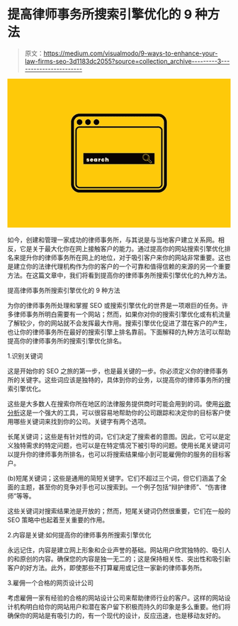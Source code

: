 # 提高律师事务所搜索引擎优化的 9 种方法

> 原文：<https://medium.com/visualmodo/9-ways-to-enhance-your-law-firms-seo-3d1183dc2055?source=collection_archive---------3----------------------->

![](img/8ebc4867770d9e7bc95f70c566b92b0a.png)

如今，创建和管理一家成功的律师事务所，与其说是与当地客户建立关系网。相反，它是关于最大化你在网上接触客户的能力。通过提高你的网站搜索引擎优化排名来提升你的律师事务所在网上的地位，对于吸引客户来你的网站非常重要。这也是建立你的法律代理机构作为你的客户的一个可靠和值得信赖的来源的另一个重要方法。在这篇文章中，我们将看到提高你的律师事务所搜索引擎优化的九种方法。

提高律师事务所搜索引擎优化的 9 种方法

为你的律师事务所处理和掌握 SEO 或搜索引擎优化的世界是一项艰巨的任务。许多律师事务所明白需要有一个网站；然而，如果你对你的搜索引擎优化或有机流量了解较少，你的网站就不会发挥最大作用。搜索引擎优化促进了潜在客户的产生，也让你的律师事务所在最好的搜索引擎上排名靠前。下面解释的九种方法可以帮助提高你的律师事务所的搜索引擎优化排名。

1.识别关键词

这是开始你的 SEO 之旅的第一步，也是最关键的一步。你必须定义你的律师事务所的关键字。这些词应该是独特的，具体到你的业务，以提高你的律师事务所的搜索引擎优化。

这些是大多数人在搜索你所在地区的法律服务提供商时可能会用到的词。使用[谷歌分析](https://visualmodo.com/8-reasons-why-adding-google-analytics-benefits-your-wordpress-website/)这是一个强大的工具，可以很容易地帮助你的公司跟踪和决定你的目标客户使用哪些关键词来找到你的公司。关键字有两个选项。

长尾关键词；这些是有针对性的词，它们决定了搜索者的意图。因此，它可以是定义独特需求的特定问题，也可以是在特定情况下被引导的问题。使用长尾关键词可以提升你的律师事务所排名，也可以将搜索结果缩小到可能雇佣你的服务的目标客户。

(b)短尾关键词；这些是通用的简短关键字。它们不超过三个词，但它们涵盖了全面的主题，甚至你的竞争对手也可以搜索到。一个例子包括“辩护律师”、“伤害律师”等等。

这些关键词对搜索结果池是开放的；然而，短尾关键词仍然很重要，它们在一般的 SEO 策略中也起着至关重要的作用。

2.内容是关键:如何提高你的律师事务所搜索引擎优化

永远记住，内容是建立网上形象和企业声誉的基础。网站用户欣赏独特的、吸引人的和原创的内容。确保您的内容是独一无二的；这是保持相关性、突出性和吸引新客户的好方法。此外，即使那些不打算雇用或记住一家新的律师事务所。

3.雇佣一个合格的网页设计公司

考虑雇佣一家有经验的合格的网站设计公司来帮助律师行业的客户。这样的网站设计机构明白给你的网站用户和潜在客户留下积极而持久的印象是多么重要。他们将确保你的网站是有吸引力的，有一个现代的设计，反应迅速，也是移动友好的。